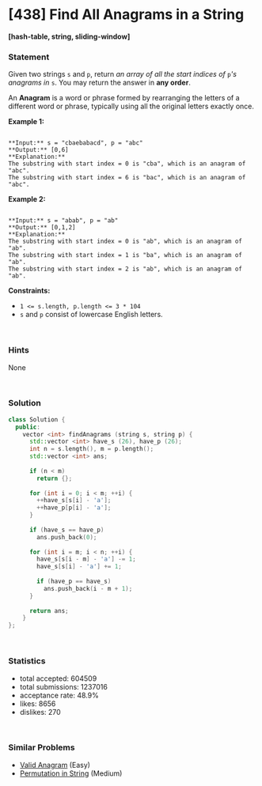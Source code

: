 # [438] Find All Anagrams in a String

**[hash-table, string, sliding-window]**

### Statement

Given two strings `s` and `p`, return *an array of all the start indices of* `p`*'s anagrams in* `s`. You may return the answer in **any order**.

An **Anagram** is a word or phrase formed by rearranging the letters of a different word or phrase, typically using all the original letters exactly once.


**Example 1:**

```

**Input:** s = "cbaebabacd", p = "abc"
**Output:** [0,6]
**Explanation:**
The substring with start index = 0 is "cba", which is an anagram of "abc".
The substring with start index = 6 is "bac", which is an anagram of "abc".

```

**Example 2:**

```

**Input:** s = "abab", p = "ab"
**Output:** [0,1,2]
**Explanation:**
The substring with start index = 0 is "ab", which is an anagram of "ab".
The substring with start index = 1 is "ba", which is an anagram of "ab".
The substring with start index = 2 is "ab", which is an anagram of "ab".

```

**Constraints:**
* `1 <= s.length, p.length <= 3 * 104`
* `s` and `p` consist of lowercase English letters.


<br>

### Hints

None

<br>

### Solution

```cpp
class Solution {
  public:
    vector <int> findAnagrams (string s, string p) {
      std::vector <int> have_s (26), have_p (26);
      int n = s.length(), m = p.length();
      std::vector <int> ans;
      
      if (n < m)
        return {};
      
      for (int i = 0; i < m; ++i) {
        ++have_s[s[i] - 'a'];
        ++have_p[p[i] - 'a'];
      }
      
      if (have_s == have_p)
        ans.push_back(0);
      
      for (int i = m; i < n; ++i) {
        have_s[s[i - m] - 'a'] -= 1;
        have_s[s[i] - 'a'] += 1;
        
        if (have_p == have_s)
          ans.push_back(i - m + 1);
      }
      
      return ans;
    }
};
```

<br>

### Statistics

- total accepted: 604509
- total submissions: 1237016
- acceptance rate: 48.9%
- likes: 8656
- dislikes: 270

<br>

### Similar Problems

- [Valid Anagram](https://leetcode.com/problems/valid-anagram) (Easy)
- [Permutation in String](https://leetcode.com/problems/permutation-in-string) (Medium)
